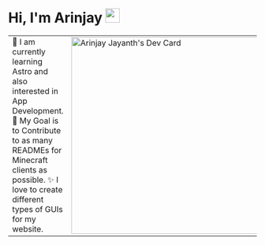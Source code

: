 # Hi, I'm Arinjay <img src="https://github.com/TheDudeThatCode/TheDudeThatCode/blob/master/Assets/Hi.gif" width="29px">
<table>
<tr>
  <td valign="center">
    🌱 I am currently learning Astro and also interested in App Development.
    🎯 My Goal is to Contribute to as many READMEs for Minecraft clients as possible.
    ✨ I love to create different types of GUIs for my website.
<td >
  <a href="https://app.daily.dev/arinj"><img src="https://api.daily.dev/devcards/048c3447367747ef8d02c8bde938537e.png?r=9id" width="400" alt="Arinjay Jayanth's Dev Card"/></a>
  </td>

</tr>
</table>


<!--
**arinjayj1234/arinjayj1234** is a ✨ _special_ ✨ repository because its `README.md` (this file) appears on your GitHub profile.

Here are some ideas to get you started:

- 🔭 I’m currently working on ...
- 🌱 I’m currently learning ...
- 👯 I’m looking to collaborate on ...
- 🤔 I’m looking for help with ...
- 💬 Ask me about ...
- 📫 How to reach me: ...
- 😄 Pronouns: ...
- ⚡ Fun fact: ...
-->
